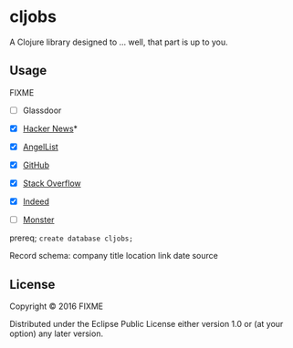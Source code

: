 # cljobs

A Clojure library designed to ... well, that part is up to you.

## Usage

FIXME


* [ ] Glassdoor
* [x] [Hacker News](https://news.ycombinator.com/item?id=12627852)*
* [x] [AngelList](https://angel.co/jobs)
* [x] [GitHub](https://jobs.github.com/)
* [x] [Stack Overflow](stackoverflow.com/jobs)
* [x] [Indeed](www.indeed.com/jobs)
* [ ] [Monster](https://www.monster.com/jobs)


prereq;
`create database cljobs;`

Record schema:
company
title
location
link
date
source


## License

Copyright © 2016 FIXME

Distributed under the Eclipse Public License either version 1.0 or (at
your option) any later version.
